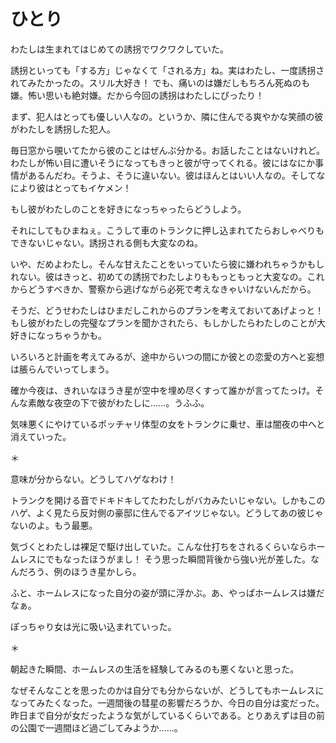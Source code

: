 
# ひとり

わたしは生まれてはじめての誘拐でワクワクしていた。

誘拐といっても「する方」じゃなくて「される方」ね。実はわたし、一度誘拐されてみたかったの。スリル大好き！ でも、痛いのは嫌だしもちろん死ぬのも嫌。怖い思いも絶対嫌。だから今回の誘拐はわたしにぴったり！

まず、犯人はとっても優しい人なの。というか、隣に住んでる爽やかな笑顔の彼がわたしを誘拐した犯人。

 

毎日窓から覗いてたから彼のことはぜんぶ分かる。お話したことはないけれど。わたしが怖い目に遭いそうになってもきっと彼が守ってくれる。彼にはなにか事情があるんだわ。そうよ、そうに違いない。彼はほんとはいい人なの。そしてなにより彼はとってもイケメン！

 

もし彼がわたしのことを好きになっちゃったらどうしよう。

それにしてもひまねぇ。こうして車のトランクに押し込まれてたらおしゃべりもできないじゃない。誘拐される側も大変なのね。

 

いや、だめよわたし。そんな甘えたことをいっていたら彼に嫌われちゃうかもしれない。彼はきっと、初めての誘拐でわたしよりももっともっと大変なの。これからどうすべきか、警察から逃げながら必死で考えなきゃいけないんだから。

そうだ、どうせわたしはひまだしこれからのプランを考えておいてあげよっと！ もし彼がわたしの完璧なプランを聞かされたら、もしかしたらわたしのことが大好きになっちゃうかも。

いろいろと計画を考えてみるが、途中からいつの間にか彼との恋愛の方へと妄想は脹らんでいってしまう。

確か今夜は、きれいなほうき星が空中を埋め尽くすって誰かが言ってたっけ。そんな素敵な夜空の下で彼がわたしに……。うふふ。

気味悪くにやけているポッチャリ体型の女をトランクに乗せ、車は闇夜の中へと消えていった。

＊

意味が分からない。どうしてハゲなわけ！

トランクを開ける音でドキドキしてたわたしがバカみたいじゃない。しかもこのハゲ、よく見たら反対側の豪邸に住んでるアイツじゃない。どうしてあの彼じゃないのよ。もう最悪。

気づくとわたしは裸足で駆け出していた。こんな仕打ちをされるくらいならホームレスにでもなったほうがまし！ そう思った瞬間背後から強い光が差した。なんだろう、例のほうき星かしら。

 

ふと、ホームレスになった自分の姿が頭に浮かぶ。あ、やっぱホームレスは嫌だなぁ。

ぽっちゃり女は光に吸い込まれていった。

＊

朝起きた瞬間、ホームレスの生活を経験してみるのも悪くないと思った。

なぜそんなことを思ったのかは自分でも分からないが、どうしてもホームレスになってみたくなった。一週間後の彗星の影響だろうか、今日の自分は変だった。昨日まで自分が女だったような気がしているくらいである。とりあえずは目の前の公園で一週間ほど過ごしてみようか……。
